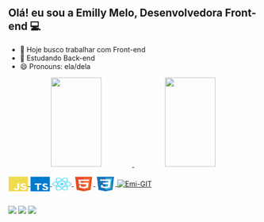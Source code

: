 ## Olá! eu sou a Emilly Melo, Desenvolvedora Front-end 💻

- 🔭 Hoje busco trabalhar com Front-end
- 🌱 Estudando Back-end 
- 😄 Pronouns: ela/dela

<div align="center">
  <a href="https://github.com/emimelo">
  <img height="180em" width="45%" src="https://github-readme-stats.vercel.app/api?username=emimelo&show_icons=true&theme=tokyonight&include_all_commits=true&count_private=true&icon_color=6488CC&title_color=CC643A&text_color=E9C6B4&"/>
  <img height="180em" width="45%" src="https://github-readme-stats.vercel.app/api/top-langs/?username=emimelo&layout=compact&langs_count=7&theme=tokyonight&title_color=E9C6B4&text_color=E9C6B4&"/>
</div>

<div style="display: inline_block"><br>
  <img align="center" alt="Emi-Js" height="30" width="40" src="https://raw.githubusercontent.com/devicons/devicon/master/icons/javascript/javascript-plain.svg">
  <img align="center" alt="Emi-Ts" height="30" width="40" src="https://raw.githubusercontent.com/devicons/devicon/master/icons/typescript/typescript-plain.svg">
  <img align="center" alt="Emi-React" height="30" width="40" src="https://raw.githubusercontent.com/devicons/devicon/master/icons/react/react-original.svg">
  <img align="center" alt="Emi-HTML" height="30" width="40" src="https://raw.githubusercontent.com/devicons/devicon/master/icons/html5/html5-original.svg">
  <img align="center" alt="Emi-CSS" height="30" width="40" src="https://raw.githubusercontent.com/devicons/devicon/master/icons/css3/css3-original.svg">
  <img align="center" alt="Emi-GIT" height="30" width="40" src="https://cdn.jsdelivr.net/gh/devicons/devicon/icons/git/git-original.svg" />                 
</div>

##
  <a href="https://www.linkedin.com/in/emilly-melo/" target="_blank"><img src="https://img.shields.io/badge/-LinkedIn-%230077B5?style=for-the-badge&logo=linkedin&logoColor=white" target="_blank"></a> 
  <a href = "mailto:emimelo3@gmail.com"><img src="https://img.shields.io/badge/Gmail-D14836?style=for-the-badge&logo=gmail&logoColor=white" target="_blank"></a>
  <a href="https://www.instagram.com/heremilly/" target="_blank"><img src="https://img.shields.io/badge/-Instagram-%23E4405F?style=for-the-badge&logo=instagram&logoColor=white" target="_blank"></a>
